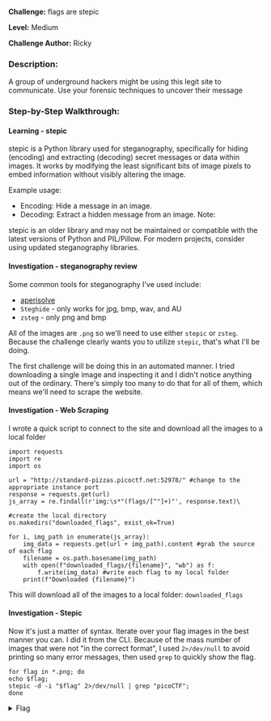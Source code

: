 **Challenge:** flags are stepic

**Level:** Medium

**Challenge Author:** Ricky

### Description: 
A group of underground hackers might be using this legit site to communicate. Use your forensic techniques to uncover their message

### Step-by-Step Walkthrough:


#### Learning - stepic
stepic is a Python library used for steganography, specifically for hiding (encoding) and extracting (decoding) secret messages or data within images. It works by modifying the least significant bits of image pixels to embed information without visibly altering the image.

Example usage:

* Encoding: Hide a message in an image.
* Decoding: Extract a hidden message from an image.
Note:

stepic is an older library and may not be maintained or compatible with the latest versions of Python and PIL/Pillow. For modern projects, consider using updated steganography libraries.

#### Investigation - steganography review
Some common tools for steganography I've used include:

- [aperisolve](https://www.aperisolve.com/)
- `Steghide` - only works for jpg, bmp, wav, and AU
- `zsteg` - only png and bmp

All of the images are `.png` so we'll need to use either `stepic` or `zsteg`. Because the challenge clearly wants you to utilize `stepic`, that's what I'll be doing. 

The first challenge will be doing this in an automated manner. I tried downloading a single image and inspecting it and I didn't notice anything out of the ordinary. There's simply too many to do that for all of them, which means we'll need to scrape the website.

#### Investigation - Web Scraping
I wrote a quick script to connect to the site and download all the images to a local folder 

```
import requests
import re
import os

url = "http://standard-pizzas.picoctf.net:52978/" #change to the appropriate instance port
response = requests.get(url)
js_array = re.findall(r'img:\s*"(flags/[^"]+)"', response.text)\

#create the local directory
os.makedirs("downloaded_flags", exist_ok=True)

for i, img_path in enumerate(js_array):
    img_data = requests.get(url + img_path).content #grab the source of each flag
    filename = os.path.basename(img_path)
    with open(f"downloaded_flags/{filename}", "wb") as f:
        f.write(img_data) #write each flag to my local folder
    print(f"Downloaded {filename}")

```

This will download all of the images to a local folder: `downloaded_flags`

#### Investigation - Stepic
Now it's just a matter of syntax. Iterate over your flag images in the best manner you can. I did it from the CLI. Because of the mass number of images that were not "in the correct format", I used `2>/dev/null` to avoid printing so many error messages, then used `grep` to quickly show the flag.

```
for flag in *.png; do 
echo $flag; 
stepic -d -i "$flag" 2>/dev/null | grep "picoCTF"; 
done
```

<details><summary>Flag</summary>
    <pre>
    picoCTF{fl4g_h45_fl4g6f5548ea}
    </pre>
   </details>